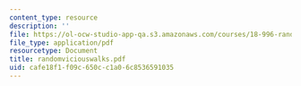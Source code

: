 ```yaml
---
content_type: resource
description: ''
file: https://ol-ocw-studio-app-qa.s3.amazonaws.com/courses/18-996-random-matrix-theory-and-its-applications-spring-2004/cafe18f1f09c650cc1a06c8536591035_randomviciouswalks.pdf
file_type: application/pdf
resourcetype: Document
title: randomviciouswalks.pdf
uid: cafe18f1-f09c-650c-c1a0-6c8536591035
---
```


